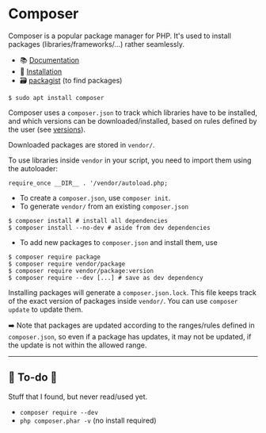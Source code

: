 # Composer

<div class="row row-cols-lg-2"><div>

Composer is a popular package manager for PHP. It's used to install packages (libraries/frameworks/...) rather seamlessly.

* 📚 [Documentation](https://getcomposer.org/doc/01-basic-usage.md)
* 🔑 [Installation](https://getcomposer.org/download/)
* 🗃️ [packagist](https://packagist.org/) (to find packages)

```
$ sudo apt install composer
```

Composer uses a `composer.json` to track which libraries have to be installed, and which versions can be downloaded/installed, based on rules defined by the user (see [versions](https://getcomposer.org/doc/articles/versions.md)).

Downloaded packages are stored in `vendor/`.

To use libraries inside `vendor` in your script, you need to import them using the autoloader:

```
require_once __DIR__ . '/vendor/autoload.php;
```
</div><div>

* To create a `composer.json`, use `composer init`.
* To generate `vendor/` from an existing `composer.json`

```shell!
$ composer install # install all dependencies
$ composer install --no-dev # aside from dev dependencies
```

* To add new packages to `composer.json` and install them, use

```shell!
$ composer require package
$ composer require vendor/package
$ composer require vendor/package:version
$ composer require --dev [...] # save as dev dependency
```

Installing packages will generate a `composer.json.lock`. This file keeps track of the exact version of packages inside `vendor/`. You can use `composer update` to update them.

➡️ Note that packages are updated according to the ranges/rules defined in `composer.json`, so even if a package has updates, it may not be updated, if the update is not within the allowed range.
</div></div>

<hr class="sep-both">

## 👻 To-do 👻

Stuff that I found, but never read/used yet.

<div class="row row-cols-lg-2"><div>

* `composer require --dev`
* `php composer.phar -v` (no install required)
</div><div>
</div></div>